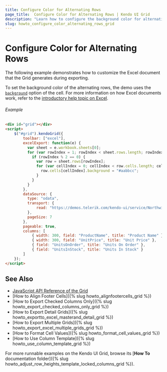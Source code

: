 ```yaml
---
title: Configure Color for Alternating Rows
page_title:  Configure Color for Alternating Rows | Kendo UI Grid
description: "Learn how to configure the background color for alternating rows in the Kendo UI Grid widget."
slug: howto_configure_color_alternating_rows_grid
---
```


# Configure Color for Alternating Rows

The following example demonstrates how to customize the Excel document that the Grid generates during exporting.

To set the background color of the alternating rows, the demo uses the [`background`](/api/javascript/ooxml/workbook/configuration/sheets.rows.cells.background) option of the cell. For more information on how Excel documents work, refer to the [introductory help topic on Excel](/framework/excel/introduction#create-excel-document).

###### Example

```html
<div id="grid"></div>
<script>
    $("#grid").kendoGrid({
        toolbar: ["excel"],
        excelExport: function(e) {
          var sheet = e.workbook.sheets[0];
          for (var rowIndex = 1; rowIndex < sheet.rows.length; rowIndex++) {
            if (rowIndex % 2 == 0) {
              var row = sheet.rows[rowIndex];
              for (var cellIndex = 0; cellIndex < row.cells.length; cellIndex ++) {
                row.cells[cellIndex].background = "#aabbcc";
              }
            }
          }
        },
        dataSource: {
          type: "odata",
          transport: {
              read: "https://demos.telerik.com/kendo-ui/service/Northwind.svc/Products"
          },
          pageSize: 7
        },
        pageable: true,
        columns: [
            { width: 300, field: "ProductName", title: "Product Name" },
            { width: 300, field: "UnitPrice", title: "Unit Price" },
            { field: "UnitsOnOrder", title: "Units On Order" },
            { field: "UnitsInStock", title: "Units In Stock" }
        ]
    });
</script>
```

## See Also

* [JavaScript API Reference of the Grid](/api/javascript/ui/grid/configuration/excel)
* [How to Align Footer Cells]({% slug howto_alignfootercells_grid %})
* [How to Export Checked Columns Only]({% slug howto_export_checked_columns_only_grid %})
* [How to Export Detail Grids]({% slug howto_exportto_excel_masterand_detail_grid %})
* [How to Export Multiple Grids]({% slug howto_export_excel_multiple_grids_grid %})
* [How to Format Cell Values]({% slug howto_format_cell_values_grid %})
* [How to Use Column Template]({% slug howto_use_column_template_grid %})

For more runnable examples on the Kendo UI Grid, browse its [**How To** documentation folder]({% slug howto_adjust_row_heights_template_locked_columns_grid %}).

